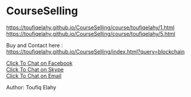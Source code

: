 # CourseSelling

https://toufiqelahy.github.io/CourseSelling/course/toufiqelahy/1.html
https://toufiqelahy.github.io/CourseSelling/course/toufiqelahy/5.html



Buy and Contact here : https://toufiqelahy.github.io/CourseSelling/index.html?query=blockchain
<div class="card-block"><a target="_blank" href="https://m.me/toufiq.elahy">Click To Chat on Facebook</a><br> <a target="_blank" href="https://join.skype.com/invite/eOVUOWP4vBVB">Click To Chat on Skype</a><br><a href="mailto:toufiqelahy@hotmail.com">Click To Chat on Email</a> </div>

Author:
Toufiq Elahy
